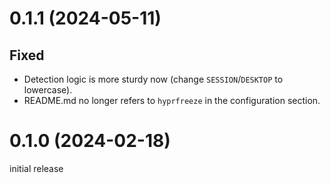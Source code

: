 # 0.1.1 (2024-05-11)

## Fixed

* Detection logic is more sturdy now (change `SESSION`/`DESKTOP` to lowercase).
* README.md no longer refers to `hyprfreeze` in the configuration section.

# 0.1.0 (2024-02-18)

initial release
